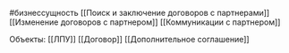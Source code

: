 #бизнессущность 
[[Поиск и заключение договоров с партнерами]]
[[Изменение договоров с партнером]]
[[Коммуникации с партнером]]

Объекты:
[[ЛПУ]]
[[Договор]]
[[Дополнительное соглашение]]